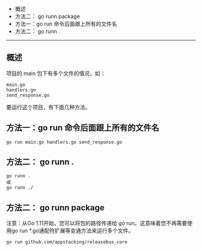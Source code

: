* 概述
* 方法二： go runn package
* 方法一：go run 命令后面跟上所有的文件名
* 方法二： go runn .

---

## 概述

项目的 main 包下有多个文件的情况，如：

```
main.go
handlers.go
send_response.go
```

要运行这个项目，有下面几种方法。

## 方法一：go run 命令后面跟上所有的文件名

```
go run main.go handlers.go send_response.go
```

## 方法二： go runn .

```
go runn .
或
go runn ./
```

## 方法二： go runn package

注意：从Go 1.11开始，您可以将包的路径传递给 go run。这意味着您不再需要使用go run *.go通配符扩展等变通方法来运行多个文件。

```
go run github.com/appstacking/releasebus_core
```